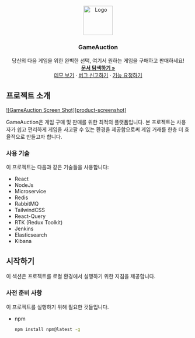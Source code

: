 <!-- 프로젝트 로고 -->
<br />
<div align="center">
  <a href="https://github.com/joseph0926/GameAuction">
    <img src="images/logo.png" alt="Logo" width="80" height="80">
  </a>
  <h3 align="center">GameAuction</h3>
  <p align="center">
    당신의 다음 게임을 위한 완벽한 선택, 여기서 원하는 게임을 구매하고 판매하세요!
    <br />
    <a href="https://github.com/joseph0926/GameAuction"><strong>문서 탐색하기 »</strong></a>
    <br />
    <a href="https://github.com/joseph0926/GameAuction">데모 보기</a>
    ·
    <a href="https://github.com/joseph0926/GameAuction/issues">버그 신고하기</a>
    ·
    <a href="https://github.com/joseph0926/GameAuction/issues">기능 요청하기</a>
  </p>
</div>
<!-- 프로젝트 소개 -->

## 프로젝트 소개

[![GameAuction Screen Shot][product-screenshot]](https://example.com)

GameAuction은 게임 구매 및 판매를 위한 최적의 플랫폼입니다. 본 프로젝트는 사용자가 쉽고 편리하게 게임을 사고팔 수 있는 환경을 제공함으로써 게임 거래를 한층 더 효율적으로 만들고자 합니다.

### 사용 기술

이 프로젝트는 다음과 같은 기술들을 사용합니다:

* React
* NodeJs
* Microservice
* Redis
* RabbitMQ
* TailwindCSS
* React-Query
* RTK (Redux Toolkit)
* Jenkins
* Elasticsearch
* Kibana

## 시작하기

이 섹션은 프로젝트를 로컬 환경에서 실행하기 위한 지침을 제공합니다.

### 사전 준비 사항

이 프로젝트를 실행하기 위해 필요한 것들입니다.

* npm
  ```sh
  npm install npm@latest -g
